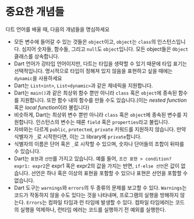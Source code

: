 # 중요한 개념들

다트 언어를 배울 때, 다음의 개념들을 명심하세요

- 모든 변수에 들어갈 수 있는 것들은 `object`이고, `object`는 `class`의 인스턴스입니다. 심지어 숫자들, 함수들, 그리고 `null`도 `object`입니다. 모든 object들은 `Object`클래스를 상속합니다.
- Dart 언어가 강타입 언어이지만, 다트는 타입을 생략할 수 있기 때문에 타입 표기는 선택적입니다. 명시적으로 타입이 정해져 있지 않음을 표현하고 싶을 때에는 `dynamic`을 사용하세요
- Dart는 `List<int>`, `List<dynamic>`과 같은 제네릭을 지원합니다.
- Dart는 `main()`과 같은 최상위 함수 뿐만 아니라 `class` 혹은 `object`에 종속된 함수를 지원합니다. 또한 함수 내의 함수를 만들 수도 있습니다.(이는 *nested function* 혹은 *local function*이라 불립니다)
- 비슷하게, Dart는 최상위 변수 뿐만 아니라 `class` 혹은 `object`에 종속된 변수를 지원합니다. 인스턴스의 변수는 때론 `field` 혹은 `properties`라고 불립니다.
- 자바와는 다르게 `public`, `protected`, `private` 키워드를 지원하지 않습니다. 만약 식별자가 `_`로 시작한다면, 이는 그 library에 `private`합니다.
- 식별자의 이름은 단어 혹은 `_`로 시작할 수 있으며, 숫자나 단어들의 조합이 뒤따를 수 있습니다.
- Dart는 `표현`과 `선언`를 가지고 있습니다. 예를 들어, `조건 표현 > condition? expr1: expr2`은 expr1 혹은 expr2의 값을 가지는 반면, `if-else 선언`은 값이 없습니다. 선언은 하나 혹은 이상의 표현을 포함할 수 있으나 표현은 선언을 포함할 수 없습니다.
- Dart 도구는 `warnings`와 `errors`의 두 종류의 문제를 보고할 수 있다. `Warnings`는 코드가 작동하지 않을 수도 있다는 것을 나타내며, 프로그램의 실행을 방해하지 않는다. `Errors`는 컴파일 타임과 런 타임에 발생할 수 있다. 컴파일 타임에러는 코드의 실행을 억제하나, 런타임 에러는 코드를 실행하기 전 예외를 실행한다.
